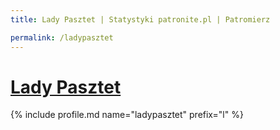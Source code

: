 ```yaml
---
title: Lady Pasztet | Statystyki patronite.pl | Patromierz

permalink: /ladypasztet
---
```


# [Lady Pasztet](https://patronite.pl/ladypasztet)

{% include profile.md name="ladypasztet" prefix="l" %}
